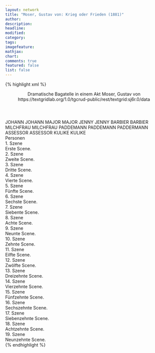 ```yaml
---
layout: network
title: "Moser, Gustav von: Krieg oder Frieden (1881)"
author:
description:
headline:
modified:
category:
tags:
imagefeature:
mathjax:
chart:
comments: true
featured: false
list: false
---
```

{% highlight xml %}
<?xml-model href="https://raw.githubusercontent.com/DLiNa/project/master/rules/lina.rnc"?><?xml-model href="https://raw.githubusercontent.com/DLiNa/project/master/rules/lina.sch"?>
<play xmlns="http://lina.digital">
  <header>
    <title>Krieg oder Frieden</title>
  	<subtitle>Dramatische Bagatelle in einem Akt</subtitle>
    <author>Moser, Gustav von</author>
  	<date when="1881" type="print"/>
  	<source>https://textgridlab.org/1.0/tgcrud-public/rest/textgrid:sj6r.0/data</source>
  </header>
  <personae>
    <character>
      <name>JOHANN</name>
      <alias xml:id="johann">
        <name>JOHANN</name>
      </alias>
    </character>
    <character>
      <name>MAJOR</name>
      <alias xml:id="major">
        <name>MAJOR</name>
      </alias>
    </character>
    <character>
      <name>JENNY</name>
      <alias xml:id="jenny">
        <name>JENNY</name>
      </alias>
    </character>
    <character>
      <name>BARBIER</name>
      <alias xml:id="barbier">
        <name>BARBIER</name>
      </alias>
    </character>
    <character>
      <name>MILCHFRAU</name>
      <alias xml:id="milchfrau">
        <name>MILCHFRAU</name>
      </alias>
    </character>
    <character>
      <name>PADDEMANN</name>
      <alias xml:id="paddemann">
        <name>PADDEMANN</name>
      </alias>
    	<alias xml:id="paddermann">
    		<name>PADDERMANN</name>
    	</alias>
    </character>
    <character>
      <name>ASSESSOR</name>
      <alias xml:id="assessor">
        <name>ASSESSOR</name>
      </alias>
    </character>
    <character>
      <name>KULIKE</name>
      <alias xml:id="kulike">
        <name>KULIKE</name>
      </alias>
    </character>
  </personae>
  <text>
    <div>
      <head>Personen</head>
    </div>
    <div>
      <head>1. Szene</head>
      <div>
        <head>Erste Scene.</head>
        <sp who="#johann">
          <amount n="2" unit="speech_acts"/>
          <amount n="191" unit="words"/>
          <amount n="1050" unit="chars"/>
        </sp>
        <sp who="#major">
          <amount n="1" unit="speech_acts"/>
          <amount n="7" unit="words"/>
          <amount n="1" unit="lines"/>
          <amount n="35" unit="chars"/>
        </sp>
      </div>
    </div>
    <div>
      <head>2. Szene</head>
      <div>
        <head>Zweite Scene.</head>
        <sp who="#jenny">
          <amount n="8" unit="speech_acts"/>
          <amount n="48" unit="words"/>
          <amount n="8" unit="lines"/>
          <amount n="236" unit="chars"/>
        </sp>
        <sp who="#johann">
          <amount n="8" unit="speech_acts"/>
          <amount n="220" unit="words"/>
          <amount n="3" unit="lines"/>
          <amount n="1087" unit="chars"/>
        </sp>
      </div>
    </div>
    <div>
      <head>3. Szene</head>
      <div>
        <head>Dritte Scene.</head>
        <sp who="#jenny">
          <amount n="20" unit="speech_acts"/>
          <amount n="176" unit="words"/>
          <amount n="18" unit="lines"/>
          <amount n="952" unit="chars"/>
        </sp>
        <sp who="#major">
          <amount n="20" unit="speech_acts"/>
          <amount n="357" unit="words"/>
          <amount n="13" unit="lines"/>
          <amount n="1934" unit="chars"/>
        </sp>
      </div>
    </div>
    <div>
      <head>4. Szene</head>
      <div>
        <head>Vierte Scene.</head>
        <sp who="#jenny">
          <amount n="1" unit="speech_acts"/>
          <amount n="72" unit="words"/>
          <amount n="373" unit="chars"/>
        </sp>
      </div>
    </div>
    <div>
      <head>5. Szene</head>
      <div>
        <head>Fünfte Scene.</head>
        <sp who="#johann">
          <amount n="1" unit="speech_acts"/>
          <amount n="72" unit="words"/>
          <amount n="394" unit="chars"/>
        </sp>
      </div>
    </div>
    <div>
      <head>6. Szene</head>
      <div>
        <head>Sechste Scene.</head>
        <sp who="#barbier">
          <amount n="12" unit="speech_acts"/>
          <amount n="261" unit="words"/>
          <amount n="7" unit="lines"/>
          <amount n="1372" unit="chars"/>
        </sp>
        <sp who="#johann">
          <amount n="11" unit="speech_acts"/>
          <amount n="121" unit="words"/>
          <amount n="9" unit="lines"/>
          <amount n="584" unit="chars"/>
        </sp>
        <sp who="#major">
          <amount n="1" unit="speech_acts"/>
          <amount n="3" unit="words"/>
          <amount n="1" unit="lines"/>
          <amount n="25" unit="chars"/>
        </sp>
      </div>
    </div>
    <div>
      <head>7. Szene</head>
      <div>
        <head>Siebente Scene.</head>
        <sp who="#johann">
          <amount n="15" unit="speech_acts"/>
          <amount n="333" unit="words"/>
          <amount n="10" unit="lines"/>
          <amount n="1662" unit="chars"/>
        </sp>
        <sp who="#milchfrau">
          <amount n="15" unit="speech_acts"/>
          <amount n="290" unit="words"/>
          <amount n="10" unit="lines"/>
          <amount n="1372" unit="chars"/>
        </sp>
      </div>
    </div>
    <div>
      <head>8. Szene</head>
      <div>
        <head>Achte Scene.</head>
        <sp who="#johann">
          <amount n="2" unit="speech_acts"/>
          <amount n="32" unit="words"/>
          <amount n="2" unit="lines"/>
          <amount n="158" unit="chars"/>
        </sp>
        <sp who="#major">
          <amount n="1" unit="speech_acts"/>
          <amount n="7" unit="words"/>
          <amount n="1" unit="lines"/>
          <amount n="41" unit="chars"/>
        </sp>
      </div>
    </div>
    <div>
      <head>9. Szene</head>
      <div>
        <head>Neunte Scene.</head>
        <sp who="#major">
          <amount n="1" unit="speech_acts"/>
          <amount n="33" unit="words"/>
          <amount n="184" unit="chars"/>
        </sp>
      </div>
    </div>
    <div>
      <head>10. Szene</head>
      <div>
        <head>Zehnte Scene.</head>
        <sp who="#paddemann">
          <amount n="15" unit="speech_acts"/>
          <amount n="298" unit="words"/>
          <amount n="11" unit="lines"/>
          <amount n="1613" unit="chars"/>
        </sp>
        <sp who="#major">
          <amount n="15" unit="speech_acts"/>
          <amount n="354" unit="words"/>
          <amount n="8" unit="lines"/>
          <amount n="1998" unit="chars"/>
        </sp>
      </div>
    </div>
    <div>
      <head>11. Szene</head>
      <div>
        <head>Eilfte Scene.</head>
        <sp who="#paddemann">
          <amount n="1" unit="speech_acts"/>
          <amount n="111" unit="words"/>
          <amount n="574" unit="chars"/>
        </sp>
      </div>
    </div>
    <div>
      <head>12. Szene</head>
      <div>
        <head>Zwölfte Scene.</head>
        <sp who="#jenny">
          <amount n="3" unit="speech_acts"/>
          <amount n="75" unit="words"/>
          <amount n="2" unit="lines"/>
          <amount n="362" unit="chars"/>
        </sp>
        <sp who="#assessor">
          <amount n="3" unit="speech_acts"/>
          <amount n="43" unit="words"/>
          <amount n="2" unit="lines"/>
          <amount n="237" unit="chars"/>
        </sp>
        <sp who="#johann">
          <amount n="2" unit="speech_acts"/>
          <amount n="27" unit="words"/>
          <amount n="2" unit="lines"/>
          <amount n="123" unit="chars"/>
        </sp>
      </div>
    </div>
    <div>
      <head>13. Szene</head>
      <div>
        <head>Dreizehnte Scene.</head>
        <sp who="#major">
          <amount n="16" unit="speech_acts"/>
          <amount n="334" unit="words"/>
          <amount n="7" unit="lines"/>
          <amount n="1869" unit="chars"/>
        </sp>
        <sp who="#johann">
          <amount n="1" unit="speech_acts"/>
          <amount n="8" unit="words"/>
          <amount n="1" unit="lines"/>
          <amount n="39" unit="chars"/>
        </sp>
        <sp who="#assessor">
          <amount n="15" unit="speech_acts"/>
          <amount n="167" unit="words"/>
          <amount n="12" unit="lines"/>
          <amount n="882" unit="chars"/>
        </sp>
      </div>
    </div>
    <div>
      <head>14. Szene</head>
      <div>
        <head>Vierzehnte Scene.</head>
        <sp who="#assessor">
          <amount n="2" unit="speech_acts"/>
          <amount n="52" unit="words"/>
          <amount n="270" unit="chars"/>
        </sp>
        <sp who="#johann">
          <amount n="1" unit="speech_acts"/>
          <amount n="15" unit="words"/>
          <amount n="1" unit="lines"/>
          <amount n="81" unit="chars"/>
        </sp>
      </div>
    </div>
    <div>
      <head>15. Szene</head>
      <div>
        <head>Fünfzehnte Scene.</head>
        <sp who="#johann">
          <amount n="1" unit="speech_acts"/>
          <amount n="61" unit="words"/>
          <amount n="320" unit="chars"/>
        </sp>
      </div>
    </div>
    <div>
      <head>16. Szene</head>
      <div>
        <head>Sechszehnte Scene.</head>
        <sp who="#kulike">
          <amount n="14" unit="speech_acts"/>
          <amount n="288" unit="words"/>
          <amount n="9" unit="lines"/>
          <amount n="1437" unit="chars"/>
        </sp>
        <sp who="#johann">
          <amount n="14" unit="speech_acts"/>
          <amount n="229" unit="words"/>
          <amount n="9" unit="lines"/>
          <amount n="1170" unit="chars"/>
        </sp>
        <sp who="#major">
          <amount n="1" unit="speech_acts"/>
          <amount n="1" unit="words"/>
          <amount n="1" unit="lines"/>
          <amount n="7" unit="chars"/>
        </sp>
      </div>
    </div>
    <div>
      <head>17. Szene</head>
      <div>
        <head>Siebenzehnte Scene.</head>
        <sp who="#major">
          <amount n="6" unit="speech_acts"/>
          <amount n="88" unit="words"/>
          <amount n="5" unit="lines"/>
          <amount n="489" unit="chars"/>
        </sp>
        <sp who="#jenny">
          <amount n="5" unit="speech_acts"/>
          <amount n="32" unit="words"/>
          <amount n="5" unit="lines"/>
          <amount n="169" unit="chars"/>
        </sp>
        <sp who="#johann">
          <amount n="1" unit="speech_acts"/>
          <amount n="5" unit="words"/>
          <amount n="1" unit="lines"/>
          <amount n="23" unit="chars"/>
        </sp>
      </div>
    </div>
    <div>
      <head>18. Szene</head>
      <div>
        <head>Achtzehnte Scene.</head>
        <sp who="#assessor">
          <amount n="8" unit="speech_acts"/>
          <amount n="179" unit="words"/>
          <amount n="4" unit="lines"/>
          <amount n="933" unit="chars"/>
        </sp>
        <sp who="#jenny">
          <amount n="7" unit="speech_acts"/>
          <amount n="69" unit="words"/>
          <amount n="5" unit="lines"/>
          <amount n="370" unit="chars"/>
        </sp>
        <sp who="#major">
          <amount n="6" unit="speech_acts"/>
          <amount n="82" unit="words"/>
          <amount n="4" unit="lines"/>
          <amount n="412" unit="chars"/>
        </sp>
        <sp who="#johann">
          <amount n="3" unit="speech_acts"/>
          <amount n="28" unit="words"/>
          <amount n="3" unit="lines"/>
          <amount n="160" unit="chars"/>
        </sp>
      </div>
    </div>
    <div>
      <head>19. Szene</head>
      <div>
        <head>Neunzehnte Scene.</head>
        <sp who="#paddemann">
          <amount n="2" unit="speech_acts"/>
          <amount n="22" unit="words"/>
          <amount n="2" unit="lines"/>
          <amount n="113" unit="chars"/>
        </sp>
        <sp who="#major">
          <amount n="2" unit="speech_acts"/>
          <amount n="75" unit="words"/>
          <amount n="1" unit="lines"/>
          <amount n="418" unit="chars"/>
        </sp>
        <sp who="#paddermann">
          <amount n="1" unit="speech_acts"/>
          <amount n="86" unit="words"/>
          <amount n="522" unit="chars"/>
        </sp>
        <sp who="#johann">
          <amount n="1" unit="speech_acts"/>
          <amount n="9" unit="words"/>
          <amount n="1" unit="lines"/>
          <amount n="49" unit="chars"/>
        </sp>
      </div>
    </div>
  </text>
</play>
{% endhighlight %}